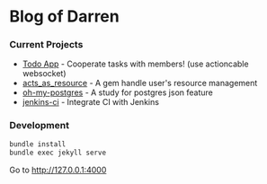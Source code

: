 # Blog of Darren

### Current Projects

* [Todo App](https://github.com/darren987469/todos) - Cooperate tasks with members! (use actioncable websocket)
* [acts_as_resource](https://github.com/darren987469/acts_as_resource) - A gem handle user's resource management
* [oh-my-postgres](https://github.com/darren987469/oh-my-postgres) - A study for postgres json feature
* [jenkins-ci](https://github.com/darren987469/jenkins-ci) - Integrate CI with Jenkins

### Development

```sh
bundle install
bundle exec jekyll serve
```

Go to http://127.0.0.1:4000
